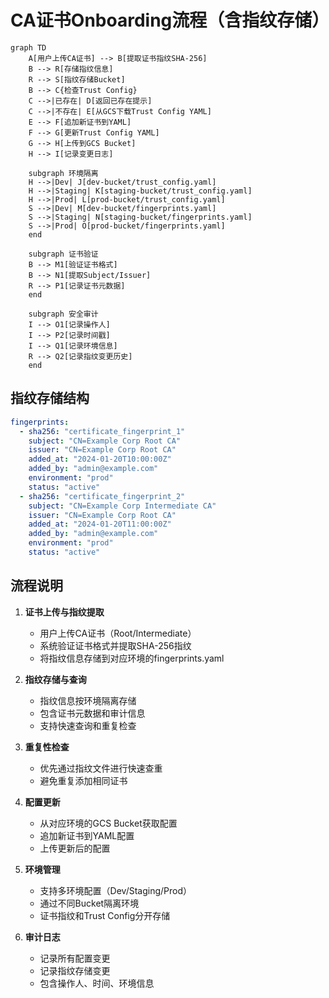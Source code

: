 # CA证书Onboarding流程（含指纹存储）

```mermaid
graph TD
    A[用户上传CA证书] --> B[提取证书指纹SHA-256]
    B --> R[存储指纹信息]
    R --> S[指纹存储Bucket]
    B --> C{检查Trust Config}
    C -->|已存在| D[返回已存在提示]
    C -->|不存在| E[从GCS下载Trust Config YAML]
    E --> F[追加新证书到YAML]
    F --> G[更新Trust Config YAML]
    G --> H[上传到GCS Bucket]
    H --> I[记录变更日志]
    
    subgraph 环境隔离
    H -->|Dev| J[dev-bucket/trust_config.yaml]
    H -->|Staging| K[staging-bucket/trust_config.yaml]
    H -->|Prod| L[prod-bucket/trust_config.yaml]
    S -->|Dev| M[dev-bucket/fingerprints.yaml]
    S -->|Staging| N[staging-bucket/fingerprints.yaml]
    S -->|Prod| O[prod-bucket/fingerprints.yaml]
    end
    
    subgraph 证书验证
    B --> M1[验证证书格式]
    B --> N1[提取Subject/Issuer]
    R --> P1[记录证书元数据]
    end
    
    subgraph 安全审计
    I --> O1[记录操作人]
    I --> P2[记录时间戳]
    I --> Q1[记录环境信息]
    R --> Q2[记录指纹变更历史]
    end
```

## 指纹存储结构

```yaml
fingerprints:
  - sha256: "certificate_fingerprint_1"
    subject: "CN=Example Corp Root CA"
    issuer: "CN=Example Corp Root CA"
    added_at: "2024-01-20T10:00:00Z"
    added_by: "admin@example.com"
    environment: "prod"
    status: "active"
  - sha256: "certificate_fingerprint_2"
    subject: "CN=Example Corp Intermediate CA"
    issuer: "CN=Example Corp Root CA"
    added_at: "2024-01-20T11:00:00Z"
    added_by: "admin@example.com"
    environment: "prod"
    status: "active"
```

## 流程说明

1. **证书上传与指纹提取**
   - 用户上传CA证书（Root/Intermediate）
   - 系统验证证书格式并提取SHA-256指纹
   - 将指纹信息存储到对应环境的fingerprints.yaml

2. **指纹存储与查询**
   - 指纹信息按环境隔离存储
   - 包含证书元数据和审计信息
   - 支持快速查询和重复检查

3. **重复性检查**
   - 优先通过指纹文件进行快速查重
   - 避免重复添加相同证书

4. **配置更新**
   - 从对应环境的GCS Bucket获取配置
   - 追加新证书到YAML配置
   - 上传更新后的配置

5. **环境管理**
   - 支持多环境配置（Dev/Staging/Prod）
   - 通过不同Bucket隔离环境
   - 证书指纹和Trust Config分开存储

6. **审计日志**
   - 记录所有配置变更
   - 记录指纹存储变更
   - 包含操作人、时间、环境信息